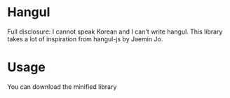 # Hangul
Full disclosure: I cannot speak Korean and I can't write hangul.
This library takes a lot of inspiration from hangul-js by Jaemin Jo.

# Usage
You can download the minified library 